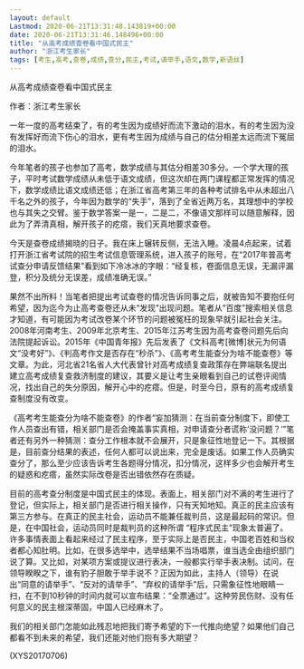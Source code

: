 ```yaml
---
layout: default
Lastmod: 2020-06-21T13:31:48.143819+00:00
date: 2020-06-21T13:31:46.148496+00:00
title: "从高考成绩查卷看中国式民主"
author: "浙江考生家长"
tags: [考生,高考,查卷,成绩,查分,民主,考试,请举手,语文,数学,新语丝]
---
```


从高考成绩查卷看中国式民主

作者：浙江考生家长

一年一度的高考结束了，有的考生因为成绩好而流下激动的泪水，有的考生因为没有发挥好而流下伤心的泪水，更有考生因为成绩与自己的估分相差太远而流下冤屈的泪水。

今年笔者的孩子也参加了高考，数学成绩与其估分相差30多分。一个学大理的孩子，平时考试数学成绩从未低于语文成绩，但这次却在两门课程都正常发挥的情况下，数学成绩比语文成绩还低；在浙江省高考第三年的各种考试排名中从未超出八千名之外的孩子，今年因为数学的“失手”，落到了全省近两万名，其理想中的学校也与其失之交臂。鉴于数学答案一是一，二是二，不像语文那样可以随意解释，因此为了弄清真相，解开孩子的疙瘩，我们天真地要求查卷。

今天是查卷成绩揭晓的日子。我在床上辗转反侧，无法入睡。凌晨4点起来，试着打开浙江省考试院的招生考试信息管理系统，进入孩子的账号，在“2017年普高考试查分申请反馈结果”看到如下冷冰冰的字眼：“经复核，卷面信息无误，无漏评漏登，积分及统分无误差，成绩准确无误。”

果然不出所料！当笔者把提出考试查卷的情况告诉同事之后，就被告知不要抱任何希望，因为迄今为止高考查卷还从未“发现”出现问题。笔者从“百度”搜索相关信息才知道，有可能因为考试改卷某个环节的问题被冤枉的现象早就引起社会关注。2008年河南考生、2009年北京考生、2015年江苏考生因为高考查卷问题先后向法院提起诉讼。2015年《中国青年报》先后发表了《文科高考[微博]状元为何语文“没考好”》、《判高考作文是否存在“秒杀”》、《高考考生能查分为啥不能查卷》等文章。为此，河北省21名省人大代表曾针对高考成绩复查政策存在弊端联名提出建立高考成绩复查救济制度的建议，其要义是让考生亲眼看到自己的试卷评阅情况，找出自己的失分原因，解开心中的疙瘩。但是，时至今日，原有的高考成绩复查制度没有改变。

《高考考生能查分为啥不能查卷》的作者“妄加猜测：在当前查分制度下，即使工作人员查出有错，相关部门是否会掩盖事实真相，对申请查分者谎称‘没问题？’”笔者还有另外一种猜测：查分工作根本就不会展开，只是象征性地登记一下。其根据是，目前查分结果的表述，任何人都可以说出来，完全是废话。如果工作人员确实查分了，那么至少应该告诉考生各题得分情况，扣分情况，这样多少也会解开考生的疑惑和疙瘩，虽然实际改卷是否出错依然存在质疑。

目前的高考查分制度是中国式民主的体现。表面上，相关部门对不满的考生进行了登记，但实际上，相关部门是否进行相关操作，只有天知地知。真正的民主应该有第三方参与。在真正的民主社会，运动员不能兼任裁判员，这是最起码的常识。但是，在中国社会，运动员同时是裁判员的这种所谓 “程序式民主”现象太普遍了。许多事情表面上看起来经过了民主程序，至于实际上是否民主，中国老百姓和当权者都心知肚明。比如，在很多选举中，选举结果不当场唱票，谁当选全由组织部门说了算。又比如，对某项方案或提议进行表决，一般都实行举手表决制。试问，在领导睽睽之下，谁有豹子胆敢于举手说不？正因为如此，主持人（领导）在说出“同意的请举手”、“反对的请举手”、“弃权的请举手”后，只需象征性地眼睛一扫，在不到10秒钟的时间内就可以宣布结果：“全票通过”。这种劳民伤财、没有任何意义的民主根深蒂固，中国人已经麻木了。

我们的相关部门怎能如此残忍地把我们寄予希望的下一代推向绝望？如果他们自己都看不到未来的希望，我们还能对他们抱有多大期望？

(XYS20170706)

